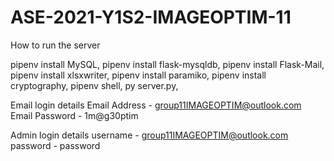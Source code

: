 # ASE-2021-Y1S2-IMAGEOPTIM-11

How to run the server

pipenv install MySQL,
pipenv install flask-mysqldb,
pipenv install Flask-Mail,
pipenv install xlsxwriter,
pipenv install paramiko,
pipenv install cryptography,
pipenv shell,
py server.py,

Email login details
Email Address - group11IMAGEOPTIM@outlook.com
Email Password - 1m@g30ptim

Admin login details
username - group11IMAGEOPTIM@outlook.com
password - password
